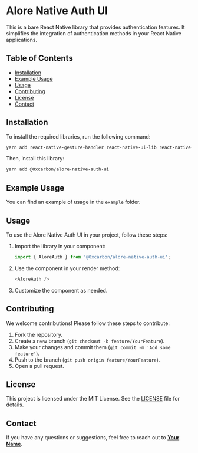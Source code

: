 # Alore Native Auth UI

This is a bare React Native library that provides authentication features. It simplifies the integration of authentication methods in your React Native applications.

## Table of Contents

- [Installation](#installation)
- [Example Usage](#example-usage)
- [Usage](#usage)
- [Contributing](#contributing)
- [License](#license)
- [Contact](#contact)

## Installation

To install the required libraries, run the following command:

```bash
yarn add react-native-gesture-handler react-native-ui-lib react-native-svg crypto-browserify react-native-get-random-values
```

Then, install this library:

```bash
yarn add @0xcarbon/alore-native-auth-ui
```

## Example Usage

You can find an example of usage in the `example` folder.

## Usage

To use the Alore Native Auth UI in your project, follow these steps:

1. Import the library in your component:

   ```javascript
   import { AloreAuth } from '@0xcarbon/alore-native-auth-ui';
   ```

2. Use the component in your render method:

   ```javascript
   <AloreAuth />
   ```

3. Customize the component as needed.

## Contributing

We welcome contributions! Please follow these steps to contribute:

1. Fork the repository.
2. Create a new branch (`git checkout -b feature/YourFeature`).
3. Make your changes and commit them (`git commit -m 'Add some feature'`).
4. Push to the branch (`git push origin feature/YourFeature`).
5. Open a pull request.

## License

This project is licensed under the MIT License. See the [LICENSE](LICENSE) file for details.

## Contact

If you have any questions or suggestions, feel free to reach out to **[Your Name](you@example.com)**.
